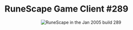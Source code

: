 # RuneScape Game Client #289

<p align="center">
  <img src="https://github.com/rebeccapls/289-client/blob/master/image.png?raw=true" alt="RuneScape in the Jan 2005 build 289"/>
</p>
